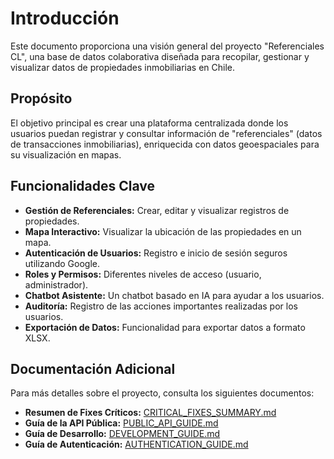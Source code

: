 
# Introducción

Este documento proporciona una visión general del proyecto "Referenciales CL", una base de datos colaborativa diseñada para recopilar, gestionar y visualizar datos de propiedades inmobiliarias en Chile.

## Propósito

El objetivo principal es crear una plataforma centralizada donde los usuarios puedan registrar y consultar información de "referenciales" (datos de transacciones inmobiliarias), enriquecida con datos geoespaciales para su visualización en mapas.

## Funcionalidades Clave

- **Gestión de Referenciales:** Crear, editar y visualizar registros de propiedades.
- **Mapa Interactivo:** Visualizar la ubicación de las propiedades en un mapa.
- **Autenticación de Usuarios:** Registro e inicio de sesión seguros utilizando Google.
- **Roles y Permisos:** Diferentes niveles de acceso (usuario, administrador).
- **Chatbot Asistente:** Un chatbot basado en IA para ayudar a los usuarios.
- **Auditoría:** Registro de las acciones importantes realizadas por los usuarios.
- **Exportación de Datos:** Funcionalidad para exportar datos a formato XLSX.

## Documentación Adicional

Para más detalles sobre el proyecto, consulta los siguientes documentos:

*   **Resumen de Fixes Críticos:** [CRITICAL_FIXES_SUMMARY.md](./CRITICAL_FIXES_SUMMARY.md)
*   **Guía de la API Pública:** [PUBLIC_API_GUIDE.md](./PUBLIC_API_GUIDE.md)
*   **Guía de Desarrollo:** [DEVELOPMENT_GUIDE.md](./DEVELOPMENT_GUIDE.md)
*   **Guía de Autenticación:** [AUTHENTICATION_GUIDE.md](./AUTHENTICATION_GUIDE.md)
